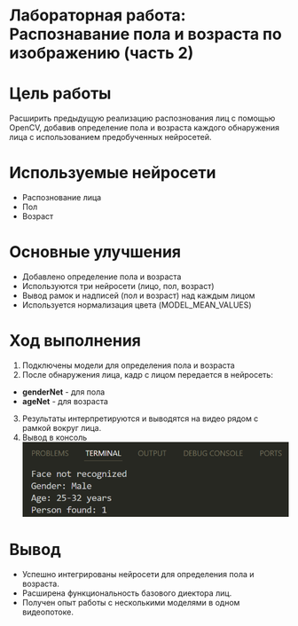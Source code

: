 # Лабораторная работа: Распознавание пола и возраста по изображению (часть 2)

# Цель работы
Расширить предыдущую реализацию распознования лиц с помощью OpenCV, добавив определение пола и возраста каждого обнаружения лица с использованием предобученных нейросетей.

# Используемые нейросети
- Распознование лица
- Пол
- Возраст

# Основные улучшения
- Добавлено определение пола и возраста
- Используются три нейросети (лицо, пол, возраст)
- Вывод рамок и надписей (пол и возраст) над каждым лицом
- Используется нормализация цвета (MODEL_MEAN_VALUES)

# Ход выполнения
1. Подключены модели для определения пола и возраста
2. После обнаружения лица, кадр с лицом передается в нейросеть:
- **genderNet** - для пола
- **ageNet** - для возраста
3. Результаты интерпретируются и выводятся на видео рядом с рамкой вокруг лица.
4. Вывод в консоль
![Терминал](Output.png)

# Вывод
- Успешно интегрированы нейросети для определения пола и возраста.
- Расширена функциональность базового диектора лиц.
- Получен опыт работы с несколькими моделями в одном видеопотоке.

